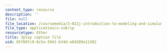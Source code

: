 ```yaml
---
content_type: resource
description: ''
file: null
file_location: /coursemedia/3-021j-introduction-to-modeling-and-simulation-spring-2012/057607c98c5a5941b34de84289a11362_VsQi0jHQ3to.vtt
file_type: application/x-subrip
resourcetype: Other
title: 3play caption file
uid: 057607c9-8c5a-5941-b34d-e84289a11362
---
```

